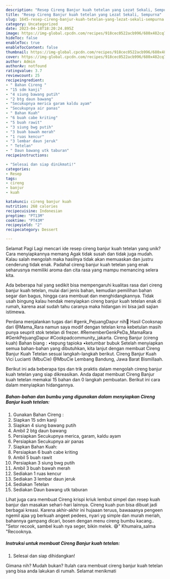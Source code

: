 ```yaml
---
description: "Resep Cireng Banjur kuah tetelan yang Lezat Sekali, Sempurna"
title: "Resep Cireng Banjur kuah tetelan yang Lezat Sekali, Sempurna"
slug: 1645-resep-cireng-banjur-kuah-tetelan-yang-lezat-sekali-sempurna
category: Uncategorized
date: 2023-04-18T18:20:24.895Z
image: https://img-global.cpcdn.com/recipes/918cec0522acb996/680x482cq70/cireng-banjur-kuah-tetelan-foto-resep-utama.jpg
hideToc: false
enableToc: true
enableTocContent: false
thumbnail: https://img-global.cpcdn.com/recipes/918cec0522acb996/680x482cq70/cireng-banjur-kuah-tetelan-foto-resep-utama.jpg
cover: https://img-global.cpcdn.com/recipes/918cec0522acb996/680x482cq70/cireng-banjur-kuah-tetelan-foto-resep-utama.jpg
author: Admin
authorAv: notfound
ratingvalue: 3.7
reviewcount: 25
recipeingredient:
- " Bahan Cireng "
- "15 sdm kanji"
- "4 siung bawang putih"
- "2 btg daun bawang"
- "Secukupnya merica garam kaldu ayam"
- "Secukupnya air panas"
- " Bahan Kuah"
- "6 buah cabe kriting"
- "5 buah rawit"
- "3 siung bwg putih"
- "3 buah bawah merah"
- "1 ruas kencur"
- "3 lembar daun jeruk"
- " Tetelan"
- " Daun bawang utk taburan"
recipeinstructions:

- "Selesai dan siap dinikmati!"
categories:
- Resep
tags:
- cireng
- banjur
- kuah

katakunci: cireng banjur kuah 
nutrition: 268 calories
recipecuisine: Indonesian
preptime: "PT13M"
cooktime: "PT43M"
recipeyield: "2"
recipecategory: Dessert

---
```



Selamat Pagi Lagi mencari ide resep cireng banjur kuah tetelan yang unik? Cara menyiapkannya memang Agak tidak susah dan tidak juga mudah. Kalau salah mengolah maka hasilnya tidak akan memuaskan dan justru cenderung tidak enak. Padahal cireng banjur kuah tetelan yang enak seharusnya memiliki aroma dan cita rasa yang mampu memancing selera kita.


Ada beberapa hal yang sedikit bisa mempengaruhi kualitas rasa dari cireng banjur kuah tetelan, mulai dari jenis bahan, kemudian pemilihan bahan segar dan bagus, hingga cara membuat dan menghidangkannya. Tidak usah bingung kalau hendak menyiapkan cireng banjur kuah tetelan enak di rumah, karena asal sudah tahu caranya maka hidangan ini bisa jadi sajian istimewa.

Perdana menjalankan tugas dari #genk_PejuangDapur nih🤭 Hasil Cooksnap dari @Mama_Rara namun saya modif dengan tetelan krna kebetulan masih punya seuprit stok tetelan di frezer. #RememberGenkPeDa_MamaRara #GenkPejuangDapur #Cookpadcommunity_jakarta. Cireng Banjur (cireng kuah) Bahan biang : •tepung tapioka •ketumbar bubuk Setelah menyiapkan semua bahan-bahan yang dibutuhkan, kita lanjut dengan membuat Cireng Banjur Kuah Tetelan sesuai langkah-langkah berikut. Cireng Banjur Kuah Vici Lucianti (MbuCie) @MbuCie Lembang Bandung, Jawa Barat Bismillaah.


Berikut ini ada beberapa tips dan trik praktis dalam mengolah cireng banjur kuah tetelan yang siap dikreasikan. Anda dapat membuat Cireng Banjur kuah tetelan memakai 15 bahan dan 0 langkah pembuatan. Berikut ini cara dalam menyiapkan hidangannya.

<!--inarticleads1-->

##### Bahan-bahan dan bumbu yang digunakan dalam menyiapkan Cireng Banjur kuah tetelan:

1. Gunakan  Bahan Cireng :
1. Siapkan 15 sdm kanji
1. Siapkan 4 siung bawang putih
1. Ambil 2 btg daun bawang
1. Persiapkan Secukupnya merica, garam, kaldu ayam
1. Persiapkan Secukupnya air panas
1. Siapkan  Bahan Kuah:
1. Persiapkan 6 buah cabe kriting
1. Ambil 5 buah rawit
1. Persiapkan 3 siung bwg putih
1. Ambil 3 buah bawah merah
1. Sediakan 1 ruas kencur
1. Sediakan 3 lembar daun jeruk
1. Sediakan  Tetelan
1. Sediakan  Daun bawang utk taburan


Lihat juga cara membuat Cireng krispi kriuk lembut simpel dan resep kuah banjur dan masakan sehari-hari lainnya. Cireng kuah pun bisa dibuat jadi berbagai kreasi. Karena akhir-akhir ini hujaaan teruus, bawaaanya pengeen ngemil ajaa yg berkuah angeet pedees, nyari yg simple dan murah meriah, bahannya gampang dicari, bosen dengan menu cireng bumbu kacang.. &#34;Setor recook, sambel kuah nya seger, bikin melek. 😅&#34; Khumaira_salma &#34;Recooknya. 

<!--inarticleads2-->

##### Instruksi untuk membuat Cireng Banjur kuah tetelan:


1. Selesai dan siap dihidangkan!



Gimana nih? Mudah bukan? Itulah cara membuat cireng banjur kuah tetelan yang bisa anda lakukan di rumah. Selamat menikmati
